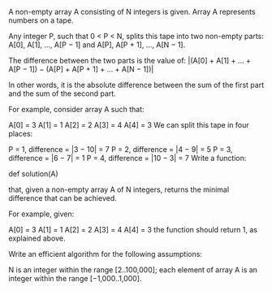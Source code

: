 A non-empty array A consisting of N integers is given. Array A represents numbers on a tape.

Any integer P, such that 0 < P < N, splits this tape into two non-empty parts: A[0], A[1], ..., A[P − 1] and A[P],
A[P + 1], ..., A[N − 1].

The difference between the two parts is the value of: |(A[0] + A[1] + ... + A[P − 1]) − (A[P] + A[P + 1] + ... +
A[N − 1])|

In other words, it is the absolute difference between the sum of the first part and the sum of the second part.

For example, consider array A such that:

A[0] = 3 A[1] = 1 A[2] = 2 A[3] = 4 A[4] = 3 We can split this tape in four places:

P = 1, difference = |3 − 10| = 7 P = 2, difference = |4 − 9| = 5 P = 3, difference = |6 − 7| = 1 P = 4, difference = |10
− 3| = 7 Write a function:

def solution(A)

that, given a non-empty array A of N integers, returns the minimal difference that can be achieved.

For example, given:

A[0] = 3 A[1] = 1 A[2] = 2 A[3] = 4 A[4] = 3 the function should return 1, as explained above.

Write an efficient algorithm for the following assumptions:

N is an integer within the range [2..100,000]; each element of array A is an integer within the range [−1,000..1,000].
